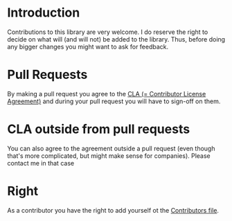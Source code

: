 # Introduction
Contributions to this library are very welcome. I do reserve the right to decide on what will (and will not) be added to the library. Thus, before doing any bigger changes you might want to ask for feedback.

# Pull Requests
By making a pull request you agree to the [CLA (= Contributor License Agreement)](CLA.md) and during your pull request you will have to sign-off on them.

# CLA outside from pull requests
You can also agree to the agreement outside a pull request (even though that's more complicated, but might make sense for companies). Please contact me in that case

# Right
As a contributor you have the right to add yourself ot the [Contributors file](CONTRIBUTORS.md).
